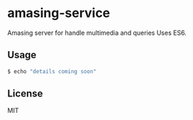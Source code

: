 # amasing-service

Amasing server for handle multimedia and queries
Uses ES6.

## Usage

```bash
$ echo "details coming soon"
```


## License

MIT

